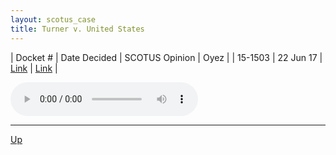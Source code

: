 ```yaml
---
layout: scotus_case
title: Turner v. United States
---
```


| Docket # | Date Decided | SCOTUS Opinion | Oyez |
| 15-1503 | 22 Jun 17 | [Link](https://www.supremecourt.gov/opinions/preliminaryprint/582US2PP_Web.pdf#page=67) | [Link](https://www.oyez.org/cases/2016/15-1503) |

<audio controls>
   <source src='./resources/15-1503.mp3' type='audio/mpeg'>
</audio>

<object data='./resources/15-1503.pdf' type='application/pdf'></object>

---

[Up](./README.md)